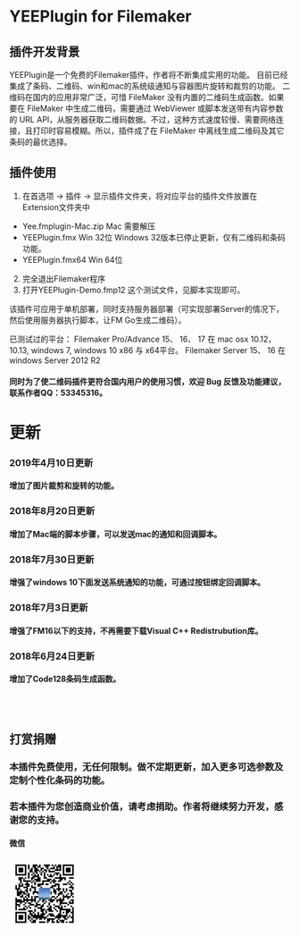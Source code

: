 # YEEPlugin for Filemaker
## 插件开发背景
YEEPlugin是一个免费的Filemaker插件，作者将不断集成实用的功能。
目前已经集成了条码、二维码、win和mac的系统级通知与容器图片旋转和裁剪的功能。
二维码在国内的应用非常广泛，可惜 FileMaker 没有内置的二维码生成函数。如果要在 FileMaker 中生成二维码，需要通过 WebViewer 或脚本发送带有内容参数的 URL API，从服务器获取二维码数据。不过，这种方式速度较慢、需要网络连接，且打印时容易模糊。所以，插件成了在 FileMaker 中离线生成二维码及其它条码的最优选择。

## 插件使用  
1. 在首选项 -> 插件 -> 显示插件文件夹，将对应平台的插件文件放置在Extension文件夹中

* Yee.fmplugin-Mac.zip		Mac  需要解压
* YEEPlugin.fmx		Win 32位  Windows 32版本已停止更新，仅有二维码和条码功能。
* YEEPlugin.fmx64		Win 64位  

2. 完全退出Filemaker程序  
3. 打开YEEPlugin-Demo.fmp12 这个测试文件，见脚本实现即可。

该插件可应用于单机部署，同时支持服务器部署（可实现部署Server的情况下，然后使用服务器执行脚本，让FM Go生成二维码）。

已测试过的平台：
Filemaker Pro/Advance 15、 16、 17 在 mac osx 10.12， 10.13, windows 7, windows 10 x86 与 x64平台。
Filemaker Server 15、 16 在 windows Server 2012 R2

#### 同时为了使二维码插件更符合国内用户的使用习惯，欢迎 Bug 反馈及功能建议，联系作者QQ：53345316。

# 更新
### 2019年4月10日更新
#### 增加了图片裁剪和旋转的功能。
### 2018年8月20日更新
#### 增加了Mac端的脚本步骤，可以发送mac的通知和回调脚本。
### 2018年7月30日更新
#### 增强了windows 10下面发送系统通知的功能，可通过按钮绑定回调脚本。
### 2018年7月3日更新
#### 增强了FM16以下的支持，不再需要下载Visual C++ Redistrubution库。
### 2018年6月24日更新
#### 增加了Code128条码生成函数。

<br>
<br>

## 打赏捐赠
### 本插件免费使用，无任何限制。做不定期更新，加入更多可选参数及定制个性化条码的功能。
### 若本插件为您创造商业价值，请考虑捐助。作者将继续努力开发，感谢您的支持。

#### 微信
<p align="left">
  <img src="https://github.com/OrcaData/FMQRCode/raw/master/wechatpay.png" width="25%" height="25%" />
</p>
